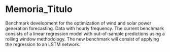 # Memoria_Titulo
Benchmark development for the optimization of wind and solar power generation forecasting. Data with hourly frequency. The current benchmark consists of a linear regression model with out-of-sample predictions using a rolling window methodology. The new benchmark will consist of applying the regression to an LSTM network.
